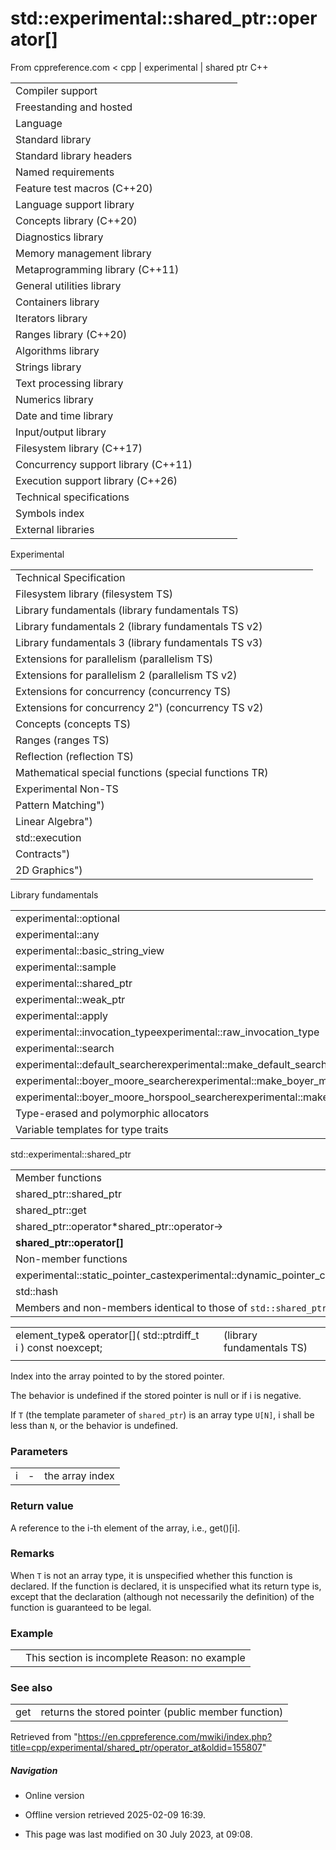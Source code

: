 # std::experimental::shared_ptr<T>::operator[]

From cppreference.com
< cpp‎ | experimental‎ | shared ptr
C++

|  |  |  |  |  |
| --- | --- | --- | --- | --- |
| Compiler support | | | | |
| Freestanding and hosted | | | | |
| Language | | | | |
| Standard library | | | | |
| Standard library headers | | | | |
| Named requirements | | | | |
| Feature test macros (C++20) | | | | |
| Language support library | | | | |
| Concepts library (C++20) | | | | |
| Diagnostics library | | | | |
| Memory management library | | | | |
| Metaprogramming library (C++11) | | | | |
| General utilities library | | | | |
| Containers library | | | | |
| Iterators library | | | | |
| Ranges library (C++20) | | | | |
| Algorithms library | | | | |
| Strings library | | | | |
| Text processing library | | | | |
| Numerics library | | | | |
| Date and time library | | | | |
| Input/output library | | | | |
| Filesystem library (C++17) | | | | |
| Concurrency support library (C++11) | | | | |
| Execution support library (C++26) | | | | |
| Technical specifications | | | | |
| Symbols index | | | | |
| External libraries | | | | |

Experimental

|  |  |  |  |  |
| --- | --- | --- | --- | --- |
| Technical Specification | | | | |
| Filesystem library (filesystem TS) | | | | |
| Library fundamentals (library fundamentals TS) | | | | |
| Library fundamentals 2 (library fundamentals TS v2) | | | | |
| Library fundamentals 3 (library fundamentals TS v3) | | | | |
| Extensions for parallelism (parallelism TS) | | | | |
| Extensions for parallelism 2 (parallelism TS v2) | | | | |
| Extensions for concurrency (concurrency TS) | | | | |
| Extensions for concurrency 2") (concurrency TS v2) | | | | |
| Concepts (concepts TS) | | | | |
| Ranges (ranges TS) | | | | |
| Reflection (reflection TS) | | | | |
| Mathematical special functions (special functions TR) | | | | |
| Experimental Non-TS | | | | |
| Pattern Matching") | | | | |
| Linear Algebra") | | | | |
| std::execution | | | | |
| Contracts") | | | | |
| 2D Graphics") | | | | |

Library fundamentals

|  |  |  |  |  |
| --- | --- | --- | --- | --- |
| experimental::optional | | | | |
| experimental::any | | | | |
| experimental::basic_string_view | | | | |
| experimental::sample | | | | |
| experimental::shared_ptr | | | | |
| experimental::weak_ptr | | | | |
| experimental::apply | | | | |
| experimental::invocation_typeexperimental::raw_invocation_type | | | | |
| experimental::search | | | | |
| experimental::default_searcherexperimental::make_default_searcher | | | | |
| experimental::boyer_moore_searcherexperimental::make_boyer_moore_searcher | | | | |
| experimental::boyer_moore_horspool_searcherexperimental::make_boyer_moore_horspool_searcher | | | | |
| Type-erased and polymorphic allocators | | | | |
| Variable templates for type traits | | | | |

std::experimental::shared_ptr

|  |  |  |  |  |
| --- | --- | --- | --- | --- |
| Member functions | | | | |
| shared_ptr::shared_ptr | | | | |
| shared_ptr::get | | | | |
| shared_ptr::operator\*shared_ptr::operator-> | | | | |
| ****shared_ptr::operator[]**** | | | | |
| Non-member functions | | | | |
| experimental::static_pointer_castexperimental::dynamic_pointer_castexperimental::const_pointer_castexperimental::reinterpret_pointer_cast | | | | |
| std::hash | | | | |
| Members and non-members identical to those of `std::shared_ptr` | | | | |

|  |  |  |
| --- | --- | --- |
| element_type& operator[]( std::ptrdiff_t i ) const noexcept; |  | (library fundamentals TS) |
|  |  |  |

Index into the array pointed to by the stored pointer.

The behavior is undefined if the stored pointer is null or if i is negative.

If `T` (the template parameter of `shared_ptr`) is an array type `U[N]`, i shall be less than `N`, or the behavior is undefined.

### Parameters

|  |  |  |
| --- | --- | --- |
| i | - | the array index |

### Return value

A reference to the i-th element of the array, i.e., get()[i].

### Remarks

When `T` is not an array type, it is unspecified whether this function is declared. If the function is declared, it is unspecified what its return type is, except that the declaration (although not necessarily the definition) of the function is guaranteed to be legal.

### Example

|  |  |
| --- | --- |
|  | This section is incomplete Reason: no example |

### See also

|  |  |
| --- | --- |
| get | returns the stored pointer   (public member function) |

Retrieved from "<https://en.cppreference.com/mwiki/index.php?title=cpp/experimental/shared_ptr/operator_at&oldid=155807>"

##### Navigation

- Online version
- Offline version retrieved 2025-02-09 16:39.

- This page was last modified on 30 July 2023, at 09:08.